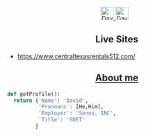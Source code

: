  <p align="center">
  <a href="https://www.linkedin.com/in/david-delgado-834506195/">
    <img src="	https://cdn1.iconfinder.com/data/icons/logotypes/32/circle-linkedin-1024.png" alt="David's Linkedin" height="30" width="30">
  </a>
  <a href="mailto:davidadelgado08@gmail.com" style="margin-right: 10px">
    <img src="https://cdn.worldvectorlogo.com/logos/gmail-icon.svg" alt="David's Email" height="30">
  </a>
</p>

<h2 align="center">Live Sites</h2>
   <ul>
     <li>
         <a href="https://www.centraltexasrentals512.com/">https://www.centraltexasrentals512.com/
     </li>
   </ul>
<h2 align="center">About me</h2>

```python
def getProfile():
  return {'Name': 'David',
          'Pronouns': [He,Him],
          'Employer': 'Sonos, INC',
          'Title': 'SDET'
         }
```


